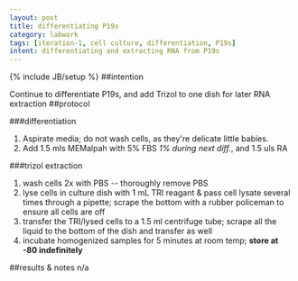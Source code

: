 ```yaml
---
layout: post
title: differentiating P19s
category: labwork
tags: [iteration-1, cell culture, differentiation, P19s]
intent: differentiating and extracting RNA from P19s
---
```

{% include JB/setup %}
##intention

Continue to differentiate P19s, and add Trizol to one dish for later RNA extraction
##protocol

###differentiation

 1. Aspirate media; do not wash cells, as they're delicate little babies.
 2. Add 1.5 mls MEMalpah with 5% FBS *1% during next diff.*, and 1.5 uls RA

###trizol extraction

 1. wash cells 2x with PBS -- thoroughly remove PBS
 2. lyse cells in culture dish with 1 mL TRI reagant & pass cell lysate several times through a pipette; scrape the bottom with a rubber policeman to ensure all cells are off
 3. transfer the TRI/lysed cells to a 1.5 ml centrifuge tube; scrape all the liquid to the bottom of the dish and transfer as well
 4. incubate homogenized samples for 5 minutes at room temp; **store at -80 indefinitely**

##results & notes
n/a
